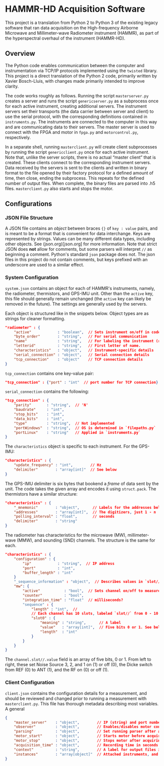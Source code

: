 # HAMMR-HD Acquisition Software
This project is a translation from Python 2 to Python 3 of the existing legacy software that ran data acquisition on the High-frequency Airborne Microwave and Millimeter-wave Radiometer instrument (HAMMR), as part of the hyperspectral overhaul of the instrument (HAMMR-HD).


## Overview
The Python code enables communication between the computer and instrumentation via TCP/IP protocols implemented using the `twisted` library. This project is a direct translation of the Python 2 code, primarily written by Xavier Bosch-Lluis, with changes made primarily intended to improve clarity.

The code works roughly as follows. Running the script `masterserver.py` creates a server and runs the script `genericserver.py` as a subprocess once for each active instrument, creating additional servers. The instrument servers set their transports (the data carrier between server and client) to use the serial protocol, with the corresponding definitions contained in `instruments.py`. The instruments are connected to the computer in this way and are communicating data to their servers. The master server is used to connect with the FPGA and motor in `fpga.py` and `motorcontrol.py`, respectively.

In a separate shell, running `masterclient.py` will create client subprocesses by running the script `genericclient.py` once for each active instrument. Note that, unlike the server scripts, there is no actual “master client” that is created. These clients connect to the corresponding instrument servers. Data received by the servers is sent to the clients and written in binary format to the file opened by their factory protocol for a defined amount of time, then close, ending the subprocess. This repeats for the defined number of output files. When complete, the binary files are parsed into .h5 files. `masterclient.py` also starts and stops the motor.


## Configurations
### JSON File Structure
A JSON file contains an *object* between braces `{}` of `key : value` pairs, and is meant to be a format that is convenient for data interchange. Keys are represented by strings. Values can be many different data types, including other objects. See (json.org)[json.org] for more information. Note that strict JSON does **not** allow for comments, but some parsers will interpret `//` as beginning a comment. Python's standard `json` package does not. The json files in this project do not contain comments, but keys prefixed with an underscore are used to a similar effect.

### System Configuration
`system.json` contains an object for each of HAMMR's instruments, namely, the radiometer, thermistors, and GPS-IMU unit. Other than the `active` key, this file should generally remain unchanged (the `active` key can likely be removed in the future). The settings are generally used by the servers.

Each object is structured like in the snippets below. Object types are as strings for cleaner formatting.

```json
"radiometer" : {
    "active"            : "boolean",  // Sets instrument on/off in code
    "byte_order"        : "string",   // For serial communication
    "name"              : "string",   // For labeling the instrument (redundant with key)
    "letterid"          : "string",   // First letter of name.
    "characteristics"   : "object",   // Instrument-specific details
    "serial_connection" : "object",   // Serial connection details
    "tcp_connection"    : "object"    // TCP connection details
}
```

`tcp_connection` contains one key-value pair:
```json
"tcp_connection" : {"port" : "int"  // port number for TCP connection}
```

`serial_connection` contains the following:
```json
"tcp_connection" : {
    "parity"       : "string",  // 'N'
    "baudrate"     : "int",
    "stop_bits"    : "int",
    "data_bits"    : "int",
    "type"         : "string",  // Not implemented
    "portWindows"  : "string",  // OS is determined in `filepaths.py` 
    "portLinux"    : "string"   // Applied in `instruments.py`
}
```

The `characteristics` object is specific to each instrument. For the GPS-IMU:
```json
"characteristics" : {
    "update_frequency" : "int",        // Hz
    "delimiter"        : "array[int]"  // See below
}
```
The GPS-IMU delimiter is six bytes that bookend a *frame* of data sent by the unit. The code takes the given array and encodes it using `struct.pack`. The thermistors have a similar structure:
```json
"characteristics" : {
    "_mnemonic"        : "object",      // Labels for the addresses below
    "addresses"        : "array[int]",  // The digitizers, just 1 - n
    "polling_interval" : "float",       // seconds
    "delimiter"        : "string"
}
```
The radiometer has characteristics for the microwave (MW), millimeter-wave (MMW), and sounding (SND) channels. The structure is the same for each.
```json
"characteristics" : {
    "configuration" : {
        "ip"            : "string",  // IP address
        "port"          : "int",
        "buffer_length" : "int"
    }
    "_sequence_information" : "object",  // Describes values in `slot//.value` below
    "mw": {
        "active"           : "bool",  // Sets channel on/off to measure
        "counter"          : "bool",
        "integration_time" : "float"  // milliseconds?
        "sequence" : {
            "length" : "int",  //
            // Each channel has 10 slots, labeled `slot//` from 0 - 10.
            "slot0" : {
                "meaning" : "string",      // A label
                "value"   : "array[int]",  // Five bits 0 or 1. See below.
                "length"  : "int"
            }
        }
    }
}
```
The `channel.slot//.value` field is an array of five bits, 0 or 1. From left to right, these set Noise Source 3, 2, and 1 on (1) or off (0), the Dicke switch from REF (0) to ANT (1), and the RF on (0) or off (1). 

### Client Configuration
`client.json` contains the configuration details for a measurement, and should be reviewed and changed prior to running a measurement with `masterclient.py`. This file has thorough metadata describing most variables. A general 
```json
{
    "master_server"    : "object",        // IP (string) and port number (int)
    "observer"         : "object",        // Enables/disables motor control
    "parsing"          : "object",        // Set running parser after acquisition, and settings for the parser
    "motor_start"      : "object",        // Starts motor before acquiring
    "motor_stop"       : "object",        // Stops motor after acquiring
    "acquisition_time" : "object",        // Recording time in seconds for each file, and the number of total files
    "context"          : "string",        // A label for output files in addition to a timestamp
    "instances"        : "array[object]"  // Attached instruments, and some info for them.
}
```